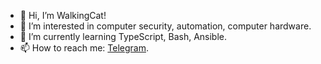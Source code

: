- 👋 Hi, I’m WalkingCat!
- 👀 I’m interested in computer security, automation, computer hardware.
- 🌱 I’m currently learning TypeScript, Bash, Ansible.
- 📫 How to reach me: <a href="https://t.me/walkingcat"> Telegram</a>.

<!---
iWalkingCat/iWalkingCat is a ✨ special ✨ repository because its `README.md` (this file) appears on your GitHub profile.
You can click the Preview link to take a look at your changes.
--->
